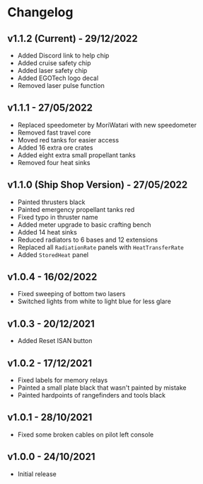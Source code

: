 # Changelog

## v1.1.2 (Current) - 29/12/2022

- Added Discord link to help chip
- Added cruise safety chip
- Added laser safety chip
- Added EGOTech logo decal
- Removed laser pulse function

## v1.1.1 - 27/05/2022

- Replaced speedometer by MoriWatari with new speedometer
- Removed fast travel core
- Moved red tanks for easier access
- Added 16 extra ore crates
- Added eight extra small propellant tanks
- Removed four heat sinks

## v1.1.0 (Ship Shop Version) - 27/05/2022

- Painted thrusters black
- Painted emergency propellant tanks red
- Fixed typo in thruster name
- Added meter upgrade to basic crafting bench
- Added 14 heat sinks
- Reduced radiators to 6 bases and 12 extensions
- Replaced all `RadiationRate` panels with `HeatTransferRate`
- Added `StoredHeat` panel

## v1.0.4 - 16/02/2022

- Fixed sweeping of bottom two lasers
- Switched lights from white to light blue for less glare

## v1.0.3 - 20/12/2021

- Added Reset ISAN button

## v1.0.2 - 17/12/2021

- Fixed labels for memory relays
- Painted a small plate black that wasn't painted by mistake
- Painted hardpoints of rangefinders and tools black

## v1.0.1 - 28/10/2021

- Fixed some broken cables on pilot left console

## v1.0.0 - 24/10/2021

- Initial release
